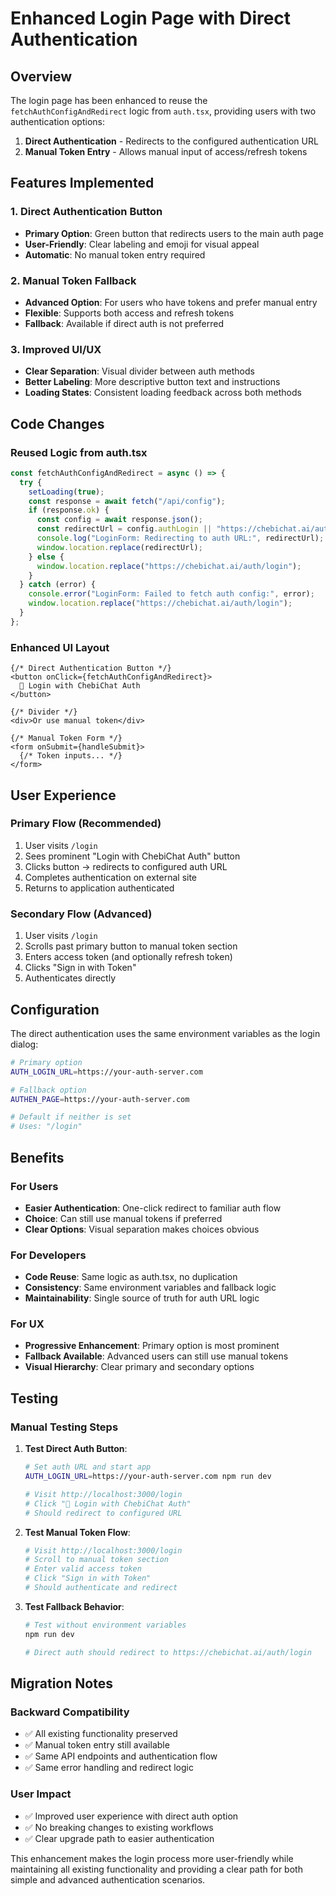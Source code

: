 # Enhanced Login Page with Direct Authentication

## Overview

The login page has been enhanced to reuse the `fetchAuthConfigAndRedirect` logic from `auth.tsx`, providing users with two authentication options:

1. **Direct Authentication** - Redirects to the configured authentication URL
2. **Manual Token Entry** - Allows manual input of access/refresh tokens

## Features Implemented

### 1. Direct Authentication Button
- **Primary Option**: Green button that redirects users to the main auth page
- **User-Friendly**: Clear labeling and emoji for visual appeal
- **Automatic**: No manual token entry required

### 2. Manual Token Fallback
- **Advanced Option**: For users who have tokens and prefer manual entry
- **Flexible**: Supports both access and refresh tokens
- **Fallback**: Available if direct auth is not preferred

### 3. Improved UI/UX
- **Clear Separation**: Visual divider between auth methods
- **Better Labeling**: More descriptive button text and instructions
- **Loading States**: Consistent loading feedback across both methods

## Code Changes

### Reused Logic from auth.tsx
```typescript
const fetchAuthConfigAndRedirect = async () => {
  try {
    setLoading(true);
    const response = await fetch("/api/config");
    if (response.ok) {
      const config = await response.json();
      const redirectUrl = config.authLogin || "https://chebichat.ai/auth/login";
      console.log("LoginForm: Redirecting to auth URL:", redirectUrl);
      window.location.replace(redirectUrl);
    } else {
      window.location.replace("https://chebichat.ai/auth/login");
    }
  } catch (error) {
    console.error("LoginForm: Failed to fetch auth config:", error);
    window.location.replace("https://chebichat.ai/auth/login");
  }
};
```

### Enhanced UI Layout
```tsx
{/* Direct Authentication Button */}
<button onClick={fetchAuthConfigAndRedirect}>
  🚀 Login with ChebiChat Auth
</button>

{/* Divider */}
<div>Or use manual token</div>

{/* Manual Token Form */}
<form onSubmit={handleSubmit}>
  {/* Token inputs... */}
</form>
```

## User Experience

### Primary Flow (Recommended)
1. User visits `/login`
2. Sees prominent "Login with ChebiChat Auth" button
3. Clicks button → redirects to configured auth URL
4. Completes authentication on external site
5. Returns to application authenticated

### Secondary Flow (Advanced)
1. User visits `/login`
2. Scrolls past primary button to manual token section
3. Enters access token (and optionally refresh token)
4. Clicks "Sign in with Token"
5. Authenticates directly

## Configuration

The direct authentication uses the same environment variables as the login dialog:

```bash
# Primary option
AUTH_LOGIN_URL=https://your-auth-server.com

# Fallback option  
AUTHEN_PAGE=https://your-auth-server.com

# Default if neither is set
# Uses: "/login"
```

## Benefits

### For Users
- **Easier Authentication**: One-click redirect to familiar auth flow
- **Choice**: Can still use manual tokens if preferred
- **Clear Options**: Visual separation makes choices obvious

### For Developers
- **Code Reuse**: Same logic as auth.tsx, no duplication
- **Consistency**: Same environment variables and fallback logic
- **Maintainability**: Single source of truth for auth URL logic

### For UX
- **Progressive Enhancement**: Primary option is most prominent
- **Fallback Available**: Advanced users can still use manual tokens
- **Visual Hierarchy**: Clear primary and secondary options

## Testing

### Manual Testing Steps
1. **Test Direct Auth Button**:
   ```bash
   # Set auth URL and start app
   AUTH_LOGIN_URL=https://your-auth-server.com npm run dev
   
   # Visit http://localhost:3000/login
   # Click "🚀 Login with ChebiChat Auth"
   # Should redirect to configured URL
   ```

2. **Test Manual Token Flow**:
   ```bash
   # Visit http://localhost:3000/login
   # Scroll to manual token section
   # Enter valid access token
   # Click "Sign in with Token"
   # Should authenticate and redirect
   ```

3. **Test Fallback Behavior**:
   ```bash
   # Test without environment variables
   npm run dev
   
   # Direct auth should redirect to https://chebichat.ai/auth/login
   ```

## Migration Notes

### Backward Compatibility
- ✅ All existing functionality preserved
- ✅ Manual token entry still available
- ✅ Same API endpoints and authentication flow
- ✅ Same error handling and redirect logic

### User Impact
- ✅ Improved user experience with direct auth option
- ✅ No breaking changes to existing workflows
- ✅ Clear upgrade path to easier authentication

This enhancement makes the login process more user-friendly while maintaining all existing functionality and providing a clear path for both simple and advanced authentication scenarios.
